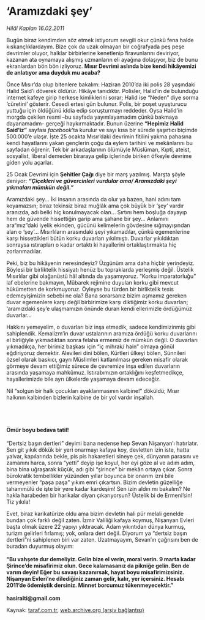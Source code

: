 # ‘Aramızdaki şey’

*Hilâl Kaplan 16.02.2011*

<div class="yazi"><p>Bugün biraz kendimden söz etmek istiyorum sevgili okur çünkü fena halde kıskançlıklardayım. Bize çok da uzak olmayan bir coğrafyada peş peşe devrimler oluyor, halklar birbirlerine kenetlenip firavunlarını deviriyor, kazanan ata oynamaya alışmış uzmanların eli ayağına dolaşıyor, biz de bunu ekranlardan bön bön izliyoruz. <b>Mısır Devrimi aslında bize kendi hikâyemizi de anlatıyor ama duyduk mu acaba?</b></p>
<p>Önce Mısır’da olup bitenlere bakalım: Haziran 2010’da iki polis 28 yaşındaki Halid Said’i döverek öldürür. Hikâye tanıdıktır. Polisler, Halid’in de bulunduğu internet kafeye girip herkese kimliklerini sorar; Halid ise “Neden” diye sorma ‘cüretini’ gösterir. Cesedi ertesi gün bulunur. Polis, bir poşet uyuşturucu yuttuğu için öldüğünü iddia edip soruşturmayı reddeder. Oysa Halid’in morgda çekilen resmi –bu sayfada yayımlayamadım çünkü bakmaya dayanamadım- gerçeği haykırmaktadır. Bunun üzerine <b>“Hepimiz Halid Said’iz”</b> sayfası <i>facebook</i>’ta kurulur ve sayı kısa bir sürede şaşırtıcı biçimde 500.000’e ulaşır. İşte 25 ocakta Mısır’daki devrimin fitilini yakma pahasına kendi hayatlarını yakan gençlerin çoğu da eylem tarihini ve mekânlarını bu sayfadan öğrenir. Tek bir arkadaşlarının ölümüyle Müslüman, Kıptî, ateist, sosyalist, liberal demeden biraraya gelip içlerinde biriken öfkeyle devrime giden yolu açarlar.</p>
<p>25 Ocak Devrimi için <b>Şehitler Çağı</b> diye bir marş yazılmış. Marşta şöyle deniyor: <b><i>“Çiçekleri ve güvercinleri vurdular ama/ Aramızdaki şeyi yıkmaları mümkün değil.”</i></b></p>
<p>Aramızdaki şey... İki insanın arasında da olur ya bazen, hani adını tam koyamazsın; biraz tekinsiz biraz muğlâk ama çok büyük bir ‘şey’ vardır aranızda, adı belki hiç konulmayacak olan... Sırtını hem boşluğa dayayıp hem de güvende hissettiğin garip ama şahane bir şey... Anlamını ara“mız”daki iyelik ekinden, gücünü kelimelerin gövdesine sığmayışından alan o ‘şey’... Mısırlıların arasındaki şeyi yıkamadılar, çünkü egemenlerine karşı hissettikleri bütün korku duvarları yıkılmıştı. Duvarlar yıkıldıktan sonraysa ıstırapları o kadar ortaktı ki hayallerini ortaklaştırmakta hiç zorlanmadılar. </p>
<p>Peki, biz bu hikâyenin neresindeyiz? Üzgünüm ama daha hiçbir yerindeyiz. Böylesi bir birliktelik hissiyatı henüz bu topraklarda yerleşmiş değil. Üstelik Mısırlılar gibi olağanüstü hâl altında da yaşamıyoruz. “Korku imparatorluğu” laf ebelerine bakmayın, Mübarek rejimine duyulan korku gibi mevcut hükümetten de korkmuyoruz. Öyleyse bu türden bir birliktelik tesis edemeyişimizin sebebi ne ola? Bana sorarsanız bizim aşmamız gereken duvar egemenlere karşı değil birbirimize karşı diktiğimiz korku duvarları; ‘aramızdaki şey’e ulaşmamızın önünde duran kendi ellerimizle ördüğümüz duvarlar...</p>
<p>Hakkını yemeyelim, o duvarları biz inşa etmedik, sadece kendimizinmiş gibi sahiplendik. Kemalizm’in duvar ustalarının aramıza ördüğü korku duvarlarını el birliğiyle yıkmadıktan sonra felaha ermemiz de mümkün değil. O duvarları yıkmadıkça, her birimiz başkası için “iç mihrak/ hain” olmaya gönül eğdiriyoruz demektir. Alevileri dini bölen, Kürtleri ülkeyi bölen, Sünnileri özsel olarak baskıcı, gayrı Müslimleri katlanılması gereken misafir olarak görmeye devam ettiğimiz sürece de çevremize inşa edilen duvarların arasında yaşamaya mahkûmuz. Istırabımızın ortaklığını keşfetmedikçe, hayallerimizde bile ayrı ülkelerde yaşamaya devam edeceğiz. </p>
<p>Nil “solgun bir halk çocukları ayaklanmasının kalbine!” döküldü; Mısır halkının kalbinden bizlerin kalbine de bir yol vardır inşallah.</p>
<p><b> </b></p>
<h4><br/>Ömür boyu bedava tatil!</h4>
<p>“Dertsiz başın dertleri” deyimi bana nedense hep Sevan Nişanyan’ı hatırlatır. Sen git yıkık dökük bir yeri onarmayı kafaya koy, devletten izin iste, hatta yalvar, kapılarında bekle, pis pis hakaretleri sineye çek, dünyanın parasını ve zamanını harca, sonra “yetti” deyip işe koyul, her eyi göze al ve adım adım, bina bina uğraşarak küçük, adı gibi “şirince” bir mekân ortaya çıkar. Sonra bürokratik tembellikler yüzünden yıllar boyunca bir onarım izni bile vermeyenler “paşa paşa” yıkım emri çıkartsın. Bizim devletin güzelliğe tahammülü de işte bir yere kadar kardeşim! Sen izin aldın mı bakalım? Ne hakla harabeden bir harikalar diyarı çıkarıyorsun? Üstelik bi de Ermeni’sin! Tiz yıkıla!</p>
<p>Evet, biraz karikatürize oldu ama bizim devletin hali pür melali genelde bundan çok farklı değil zaten. İzmir Valiliği kafaya koymuş, Nişanyan Evleri başta olmak üzere 22 yapıyı yıktıracak. Adam yıkıntıdan dünya kurmuş, turizm gelirleri fırlamış; yok, onlara dert değil. Diyorum ya “dertsiz başın dertleri”ni sahiplenen biri var zaten. Uzatmayayım, Sevan’ın çağrısını ben de buradan duyurmuş olayım: <br/><br/><b>“Bu vahşete dur demeliyiz. Gelin bize el verin, moral verin. 9 marta kadar Şirince’de misafirimiz olun. Gece kalamasanız da pikniğe gelin. Ben de varım deyin! Eğer bu savaşı kazanırsak, hayat boyu misafirimizsiniz. Nişanyan Evleri’ne dilediğiniz zaman gelir, kalır, yer içersiniz. Hesabı 2011’de ödemiştik dersiniz. Minnet borcumuz tükenmeyecektir.”<br/><br/></b><b>hasiralti@gmail.com</b></p>
</div>

Kaynak: [taraf.com.tr](http://www.taraf.com.tr:80/hilal-kaplan/makale-aramizdaki-sey.htm), [web.archive.org (arşiv bağlantısı)](http://web.archive.org/web/20131122030451/http://www.taraf.com.tr:80/hilal-kaplan/makale-aramizdaki-sey.htm)
